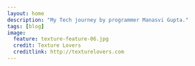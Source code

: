 ```yaml
---
layout: home
description: "My Tech journey by programmer Manasvi Gupta."
tags: [blog]
image:
  feature: texture-feature-06.jpg
  credit: Texture Lovers
  creditlink: http://texturelovers.com
---
```

